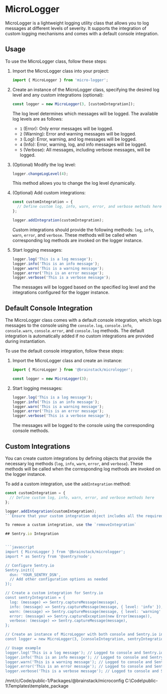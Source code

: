# MicroLogger

MicroLogger is a lightweight logging utility class that allows you to log messages at different levels of severity. It supports the integration of custom logging mechanisms and comes with a default console integration.

## Usage

To use the MicroLogger class, follow these steps:

1. Import the MicroLogger class into your project:

   ```javascript
   import { MicroLogger } from 'micro-logger';
   ```

2. Create an instance of the MicroLogger class, specifying the desired log level and any custom integrations (optional):

   ```javascript
   const logger = new MicroLogger(3, [customIntegration]);
   ```

   The log level determines which messages will be logged. The available log levels are as follows:

   - `1` (Error): Only error messages will be logged.
   - `2` (Warning): Error and warning messages will be logged.
   - `3` (Log): Error, warning, and log messages will be logged.
   - `4` (Info): Error, warning, log, and info messages will be logged.
   - `5` (Verbose): All messages, including verbose messages, will be logged.

3. (Optional) Modify the log level:

   ```javascript
   logger.changeLogLevel(4);
   ```

   This method allows you to change the log level dynamically.

4. (Optional) Add custom integrations:

   ```javascript
   const customIntegration = {
     // Define custom log, info, warn, error, and verbose methods here
   };

   logger.addIntegration(customIntegration);
   ```

   Custom integrations should provide the following methods: `log`, `info`, `warn`, `error`, and `verbose`. These methods will be called when corresponding log methods are invoked on the logger instance.

5. Start logging messages:

   ```javascript
   logger.log('This is a log message');
   logger.info('This is an info message');
   logger.warn('This is a warning message');
   logger.error('This is an error message');
   logger.verbose('This is a verbose message');
   ```

   The messages will be logged based on the specified log level and the integrations configured for the logger instance.

## Default Console Integration

The MicroLogger class comes with a default console integration, which logs messages to the console using the `console.log`, `console.info`, `console.warn`, `console.error`, and `console.log` methods. The default integration is automatically added if no custom integrations are provided during instantiation.

To use the default console integration, follow these steps:

1. Import the MicroLogger class and create an instance:

   ```javascript
   import { MicroLogger } from '@brainstack/micrologger';

   const logger = new MicroLogger(3);
   ```

2. Start logging messages:

   ```javascript
   logger.log('This is a log message');
   logger.info('This is an info message');
   logger.warn('This is a warning message');
   logger.error('This is an error message');
   logger.verbose('This is a verbose message');
   ```

   The messages will be logged to the console using the corresponding console methods.

## Custom Integrations

You can create custom integrations by defining objects that provide the necessary log methods (`log`, `info`, `warn`, `error`, and `verbose`). These methods will be called when the corresponding log methods are invoked on the logger instance.

To add a custom integration, use the `addIntegration` method:

```javascript
const customIntegration = {
  // Define custom log, info, warn, error, and verbose methods here
};

logger.addIntegration(customIntegration);
```Ensure that your custom integration object includes all the required log methods.```

To remove a custom integration, use the `removeIntegration`

## Sentry.io Integration


```javascript
import { MicroLogger } from '@brainstack/micrologger';
import * as Sentry from '@sentry/node';

// Configure Sentry.io
Sentry.init({
  dsn: 'YOUR_SENTRY_DSN',
  // Add other configuration options as needed
});

// Create a custom integration for Sentry.io
const sentryIntegration = {
  log: (message) => Sentry.captureMessage(message),
  info: (message) => Sentry.captureMessage(message, { level: 'info' }),
  warn: (message) => Sentry.captureMessage(message, { level: 'warning' }),
  error: (message) => Sentry.captureException(new Error(message)),
  verbose: (message) => Sentry.captureMessage(message),
};

// Create an instance of MicroLogger with both console and Sentry.io integrations
const logger = new MicroLogger(3, [consoleIntegration, sentryIntegration]);

// Usage example
logger.log('This is a log message'); // Logged to console and Sentry.io
logger.info('This is an info message'); // Logged to console and Sentry.io
logger.warn('This is a warning message'); // Logged to console and Sentry.io
logger.error('This is an error message'); // Logged to console and Sentry.io
logger.verbose('This is a verbose message'); // Logged to console and Sentry.io
```

/mnt/c/Code/public-1/Packages/@brainstack/microconfig
C:\Code\public-1\Templates\template_package